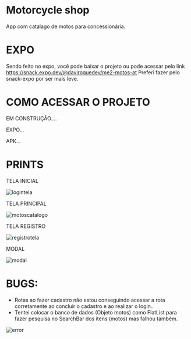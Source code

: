 # Motorcycle shop



App com catalago de motos para concessionária.

# EXPO

Sendo feito no expo, você pode baixar o projeto ou pode acessar pelo link https://snack.expo.dev/@daviroquedev/me2-motos-at
Preferi fazer pelo snack-expo por ser mais leve.

# COMO ACESSAR O PROJETO 
<p>EM CONSTRUÇÃO....</p>
<p>EXPO...</p>
<p>APK...</p>


# PRINTS
<p>TELA INICIAL</p>

![logintela](https://user-images.githubusercontent.com/101668192/177028285-d0f6773f-50d5-44f5-9b85-7029d72447bf.jpg)
  

<p>TELA PRINCIPAL</p>

![motoscatalogo](https://user-images.githubusercontent.com/101668192/177028293-1c7837ae-b844-4a5d-926b-b4fb7079bf9f.jpg)


<p>TELA REGISTRO</p>

![registrotela](https://user-images.githubusercontent.com/101668192/177028298-927bfaf7-4301-4a3f-875a-0120cc9d5009.jpg)


<p>MODAL</p>

![modal](https://user-images.githubusercontent.com/101668192/177028311-eb54d305-ce8b-4320-bede-295ad29e7541.jpg)


# BUGS:
- Rotas ao fazer cadastro não estou conseguindo acessar a rota corretamente ao concluir o cadastro e ao realizar o login..
- Tentei colocar o banco de dados (Objeto motos) como FlatList para fazer pesquisa no SearchBar dos itens (motos) mas falhou também. 


![error](https://user-images.githubusercontent.com/101668192/177028389-bb2b1444-1daf-4607-91b5-b3b384827bf8.png)
